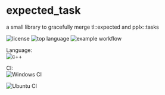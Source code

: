 # expected_task
a small library to gracefully merge tl::expected and pplx::tasks

![license](https://img.shields.io/github/license/julienlopez/expected_task.svg)
![top language](https://img.shields.io/github/languages/top/julienlopez/expected_task)
![example workflow](https://github.com/julienlopez/expected_task/actions/workflows/cmake.yml/badge.svg)

Language:  
![c++](https://img.shields.io/badge/C%2B%2B-00599C?style=for-the-badge&logo=c%2B%2B&logoColor=white)

CI:  
![Windows CI](https://img.shields.io/badge/Windows-0078D6?style=for-the-badge&logo=windows&logoColor=white)

![Ubuntu CI](https://img.shields.io/badge/Ubuntu-E95420?style=for-the-badge&logo=ubuntu&logoColor=white)
